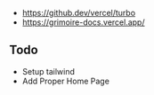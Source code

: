 - https://github.dev/vercel/turbo
- https://grimoire-docs.vercel.app/

## Todo
- Setup tailwind
- Add Proper Home Page